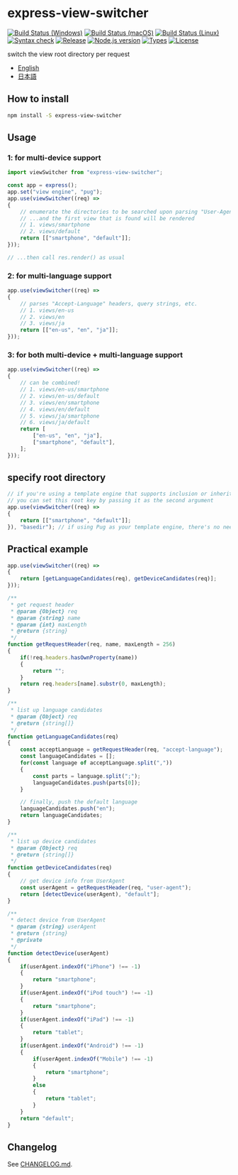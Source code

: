 # express-view-switcher

[![Build Status (Windows)][image-build-windows]][link-build-windows]
[![Build Status (macOS)][image-build-macos]][link-build-macos]
[![Build Status (Linux)][image-build-linux]][link-build-linux]
[![Syntax check][image-syntax-check]][link-syntax-check]
[![Release][image-release]][link-release]
[![Node.js version][image-engine]][link-engine]
[![Types][image-types]][link-types]
[![License][image-license]][link-license]

switch the view root directory per request

* [English](README.md)
* [日本語](README.ja.md)

## How to install

```bash
npm install -S express-view-switcher
```

## Usage

### 1: for multi-device support

```javascript
import viewSwitcher from "express-view-switcher";

const app = express();
app.set("view engine", "pug");
app.use(viewSwitcher((req) =>
{
    // enumerate the directories to be searched upon parsing "User-Agent" header
    // ...and the first view that is found will be rendered
    // 1. views/smartphone
    // 2. views/default
    return [["smartphone", "default"]];
}));

// ...then call res.render() as usual
```

### 2: for multi-language support

```javascript
app.use(viewSwitcher((req) =>
{
    // parses "Accept-Language" headers, query strings, etc.
    // 1. views/en-us
    // 2. views/en
    // 3. views/ja
    return [["en-us", "en", "ja"]];
}));
```

### 3: for both multi-device + multi-language support

```javascript
app.use(viewSwitcher((req) =>
{
    // can be combined!
    // 1. views/en-us/smartphone
    // 2. views/en-us/default
    // 3. views/en/smartphone
    // 4. views/en/default
    // 5. views/ja/smartphone
    // 6. views/ja/default
    return [
        ["en-us", "en", "ja"],
        ["smartphone", "default"],
    ];
}));
```

## specify root directory

```javascript
// if you're using a template engine that supports inclusion or inheritance, and can specify and set the base directory root key name in res.locals,
// you can set this root key by passing it as the second argument
app.use(viewSwitcher((req) =>
{
    return [["smartphone", "default"]];
}), "basedir"); // if using Pug as your template engine, there's no need to specify the root key name, as "basedir" is automatically set in res.locals
```

## Practical example

```javascript
app.use(viewSwitcher((req) =>
{
    return [getLanguageCandidates(req), getDeviceCandidates(req)];
}));

/**
 * get request header
 * @param {Object} req
 * @param {string} name
 * @param {int} maxLength
 * @return {string}
 */
function getRequestHeader(req, name, maxLength = 256)
{
    if(!req.headers.hasOwnProperty(name))
    {
        return "";
    }
    return req.headers[name].substr(0, maxLength);
}

/**
 * list up language candidates
 * @param {Object} req
 * @return {string[]}
 */
function getLanguageCandidates(req)
{
    const acceptLanguage = getRequestHeader(req, "accept-language");
    const languageCandidates = [];
    for(const language of acceptLanguage.split(","))
    {
        const parts = language.split(";");
        languageCandidates.push(parts[0]);
    }

    // finally, push the default language
    languageCandidates.push("en");
    return languageCandidates;
}

/**
 * list up device candidates
 * @param {Object} req
 * @return {string[]}
 */
function getDeviceCandidates(req)
{
    // get device info from UserAgent
    const userAgent = getRequestHeader(req, "user-agent");
    return [detectDevice(userAgent), "default"];
}

/**
 * detect device from UserAgent
 * @param {string} userAgent
 * @return {string}
 * @private
 */
function detectDevice(userAgent)
{
    if(userAgent.indexOf("iPhone") !== -1)
    {
        return "smartphone";
    }
    if(userAgent.indexOf("iPod touch") !== -1)
    {
        return "smartphone";
    }
    if(userAgent.indexOf("iPad") !== -1)
    {
        return "tablet";
    }
    if(userAgent.indexOf("Android") !== -1)
    {
        if(userAgent.indexOf("Mobile") !== -1)
        {
            return "smartphone";
        }
        else
        {
            return "tablet";
        }
    }
    return "default";
}
```

## Changelog

See [CHANGELOG.md](CHANGELOG.md).

[image-build-windows]: https://github.com/shimataro/express-view-switcher/workflows/Windows/badge.svg
[link-build-windows]: https://github.com/shimataro/express-view-switcher
[image-build-macos]: https://github.com/shimataro/express-view-switcher/workflows/macOS/badge.svg
[link-build-macos]: https://github.com/shimataro/express-view-switcher
[image-build-linux]: https://github.com/shimataro/express-view-switcher/workflows/Linux/badge.svg
[link-build-linux]: https://github.com/shimataro/express-view-switcher
[image-syntax-check]: https://github.com/shimataro/express-view-switcher/workflows/Syntax%20check/badge.svg
[link-syntax-check]: https://github.com/shimataro/express-view-switcher
[image-release]: https://img.shields.io/github/release/shimataro/express-view-switcher.svg
[link-release]: https://github.com/shimataro/express-view-switcher/releases
[image-engine]: https://img.shields.io/node/v/express-view-switcher.svg
[link-engine]: https://nodejs.org/
[image-types]: https://img.shields.io/npm/types/express-view-switcher.svg
[link-types]: https://github.com/shimataro/express-view-switcher
[image-license]: https://img.shields.io/github/license/shimataro/express-view-switcher.svg
[link-license]: ./LICENSE

